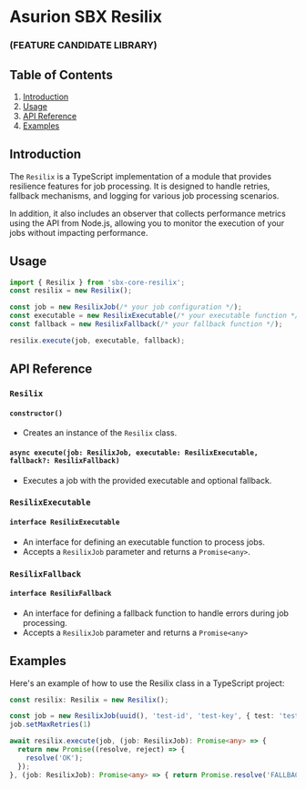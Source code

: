 # Asurion SBX Resilix 
### (FEATURE CANDIDATE LIBRARY)

## Table of Contents

1. [Introduction](#introduction)
2. [Usage](#usage)
3. [API Reference](#api-reference)
4. [Examples](#examples)

## Introduction

The `Resilix` is a TypeScript implementation of a module that provides resilience features for job processing. It is designed to handle retries, fallback mechanisms, and logging for various job processing scenarios.

In addition, it also includes an observer that collects performance metrics using the API from Node.js, allowing you to monitor the execution of your jobs without impacting performance.

## Usage

```typescript
import { Resilix } from 'sbx-core-resilix';
const resilix = new Resilix();

const job = new ResilixJob(/* your job configuration */);
const executable = new ResilixExecutable(/* your executable function */);
const fallback = new ResilixFallback(/* your fallback function */);

resilix.execute(job, executable, fallback);
```

## API Reference

### `Resilix`

#### `constructor()`

- Creates an instance of the `Resilix` class.

#### `async execute(job: ResilixJob, executable: ResilixExecutable, fallback?: ResilixFallback)`

- Executes a job with the provided executable and optional fallback.

### `ResilixExecutable`

#### `interface ResilixExecutable`

- An interface for defining an executable function to process jobs.
- Accepts a `ResilixJob` parameter and returns a `Promise<any>`.
### `ResilixFallback`
#### `interface ResilixFallback`

- An interface for defining a fallback function to handle errors during job processing.
- Accepts a `ResilixJob` parameter and returns a `Promise<any>`

## Examples

Here's an example of how to use the Resilix class in a TypeScript project:

```typescript
const resilix: Resilix = new Resilix();

const job = new ResilixJob(uuid(), 'test-id', 'test-key', { test: 'test' });
job.setMaxRetries(1)

await resilix.execute(job, (job: ResilixJob): Promise<any> => {
  return new Promise((resolve, reject) => {
    resolve('OK');
  });
}, (job: ResilixJob): Promise<any> => { return Promise.resolve('FALLBACK OK') });
```
